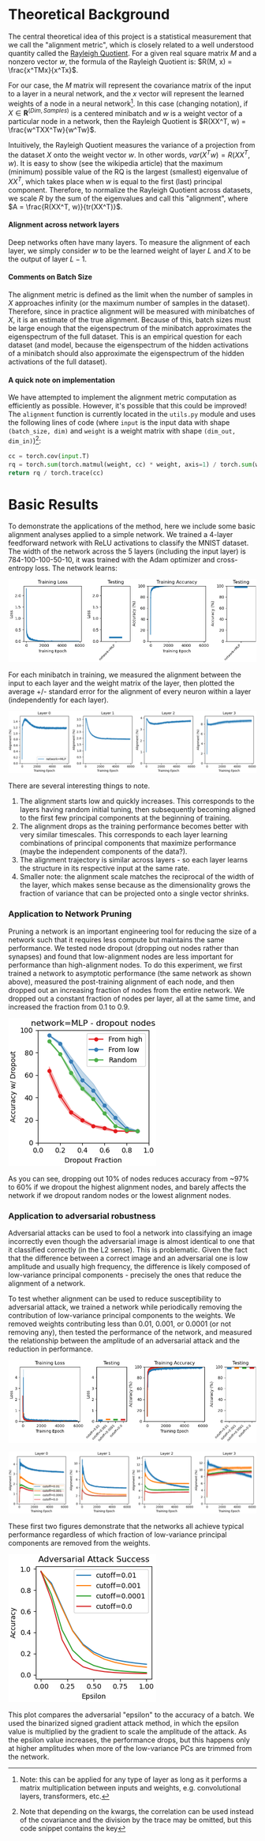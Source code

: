 # Theoretical Background
The central theoretical idea of this project is a statistical measurement that we call the "alignment metric", which is closely related to a well understood quantity called the [Rayleigh Quotient](https://en.wikipedia.org/wiki/Rayleigh_quotient). For a given real square matrix $M$ and a nonzero vector $w$, the formula of the Rayleigh Quotient is: $R(M, x) = \frac{x^TMx}{x^Tx}$.

For our case, the $M$ matrix will represent the covariance matrix of the input to a layer in a neural network, and the $x$ vector will represent the learned weights of a node in a neural network[^1]. In this case (changing notation), if $X\in\mathbf{R}^{(Dim, Samples)}$ is a centered minibatch and $w$ is a weight vector of a particular node in a network, then the Rayleigh Quotient is $R(XX^T, w) = \frac{w^TXX^Tw}{w^Tw}$. 

Intuitively, the Rayleigh Quotient measures the variance of a projection from the dataset $X$ onto the weight vector $w$. In other words, $var(X^Tw)=R(XX^T, w)$. It is easy to show (see the wikipedia article) that the maximum (minimum) possible value of the RQ is the largest (smallest) eigenvalue of $XX^T$, which takes place when $w$ is equal to the first (last) principal component. Therefore, to normalize the Rayleigh Quotient across datasets, we scale $R$ by the sum of the eigenvalues and call this "alignment", where $A = \frac{R(XX^T, w)}{tr(XX^T)}$.

#### Alignment across network layers
Deep networks often have many layers. To measure the alignment of each layer, we simply consider $w$ to be the learned weight of layer $L$ and $X$ to be the output of layer $L-1$. 

#### Comments on Batch Size
The alignment metric is defined as the limit when the number of samples in $X$ approaches infinity (or the maximum number of samples in the dataset). Therefore, since in practice alignment will be measured with minibatches of $X$, it is an estimate of the true alignment. Because of this, batch sizes must be large enough that the eigenspectrum of the minibatch approximates the eigenspectrum of the full dataset. This is an empirical question for each dataset (and model, because the eigenspectrum of the hidden activations of a minibatch should also approximate the eigenspectrum of the hidden activations of the full dataset). 

#### A quick note on implementation
We have attempted to implement the alignment metric computation as efficiently as possible. However, it's possible that this could be improved! The ``alignment`` function is currently located in the ``utils.py`` module and uses the following lines of code (where ``input`` is the input data with shape ``(batch_size, dim)`` and ``weight`` is a weight matrix with shape ``(dim_out, dim_in)``)[^2]: 

```python
cc = torch.cov(input.T)
rq = torch.sum(torch.matmul(weight, cc) * weight, axis=1) / torch.sum(weight * weight, axis=1)
return rq / torch.trace(cc)
```

# Basic Results
To demonstrate the applications of the method, here we include some basic alignment analyses applied to a simple network. We trained a 4-layer feedforward network with ReLU activations to classify the MNIST dataset. The width of the network across the 5 layers (including the input layer) is 784-100-100-50-10, it was trained with the Adam optimizer and cross-entropy loss. The network learns:

![training-loss-and-accuracy](./media/figs/train_test_performance_5900_230aa2dd9e165b8144ad.png)

For each minibatch in training, we measured the alignment between the input to each layer and the weight matrix of the layer, then plotted the average +/- standard error for the alignment of every neuron within a layer (independently for each layer). 

![training-alignment](./media/figs/train_alignment_by_layer_5901_ea712522e516af727155.png)

There are several interesting things to note. 
1. The alignment starts low and quickly increases. This corresponds to the layers having random initial tuning, then subsequently becoming aligned to the first few principal components at the beginning of training. 
2. The alignment drops as the training performance becomes better with very similar timescales. This corresponds to each layer learning combinations of principal components that maximize performance (maybe the independent components of the data?). 
3. The alignment trajectory is similar across layers - so each layer learns the structure in its respective input at the same rate. 
4. Smaller note: the alignment scale matches the reciprocal of the width of the layer, which makes sense because as the dimensionality grows the fraction of variance that can be projected onto a single vector shrinks. 

### Application to Network Pruning
Pruning a network is an important engineering tool for reducing the size of a network such that it requires less compute but maintains the same performance. We tested node dropout (dropping out nodes rather than synapses) and found that low-alignment nodes are less important for performance than high-alignment nodes. To do this experiment, we first trained a network to asymptotic performance (the same network as shown above), measured the post-training alignment of each node, and then dropped out an increasing fraction of nodes from the entire network. We dropped out a constant fraction of nodes per layer, all at the same time, and increased the fraction from 0.1 to 0.9. 

![alignment-dropout](./media/figs/prog_dropout_all_layersnodes_accuracy_5903_a78dbe542946f5b0fd96.png)

As you can see, dropping out 10% of nodes reduces accuracy from ~97% to 60% if we dropout the highest alignment nodes, and barely affects the network if we dropout random nodes or the lowest alignment nodes.

### Application to adversarial robustness
Adversarial attacks can be used to fool a network into classifying an image incorrectly even though the adversarial image is almost identical to one that it classified correctly (in the L2 sense). This is problematic. Given the fact that the difference between a correct image and an adversarial one is low amplitude and usually high frequency, the difference is likely composed of low-variance principal components - precisely the ones that reduce the alignment of a network. 

To test whether alignment can be used to reduce susceptibility to adversarial attack, we trained a network while periodically removing the contribution of low-variance principal components to the weights. We removed weights contributing less than 0.01, 0.001, or 0.0001 (or not removing any), then tested the performance of the network, and measured the relationship between the amplitude of an adversarial attack and the reduction in performance. 

![adversarial-performance](./media/figs/train_test_performance_5900_8f90bed71b875b0ae42d.png)

![adversarial-alignment](./media/figs/train_alignment_by_layer_5901_142671c22d1a7f0a0ed8.png)

These first two figures demonstrate that the networks all achieve typical performance regardless of which fraction of low-variance principal components are removed from the weights. 

![adversarial-amplitude](./media/figs/adversarial_success_5905_25b5954f246e9feec4b8.png)

This plot compares the adversarial "epsilon" to the accuracy of a batch. We used the binarized signed gradient attack method, in which the epsilon value is multiplied by the gradient to scale the amplitude of the attack. As the epsilon value increases, the performance drops, but this happens only at higher amplitudes when more of the low-variance PCs are trimmed from the network. 



[^1]: Note: this can be applied for any type of layer as long as it performs a matrix multiplication between inputs and weights, e.g. convolutional layers, transformers, etc.

[^2]: Note that depending on the kwargs, the correlation can be used instead of the covariance and the division by the trace may be omitted, but this code snippet contains the key